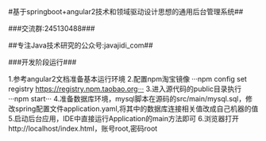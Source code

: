 #基于springboot+angular2技术和领域驱动设计思想的通用后台管理系统##


###交流群:245130488###


##专注Java技术研究的公众号:javajidi_com##

###开发阶段运行###

   1.参考angular2文档准备基本运行环境
   2.配置npm淘宝镜像
    ···npm config set registry https://registry.npm.taobao.org···
   3.进入源代码的public目录执行
    ···npm start···
   4.准备数据库环境，mysql脚本在源码的src/main/mysql.sql，修改spring配置文件application.yaml,将其中的数据库连接相关值改成自己机器的值
   5.启动后台应用，IDE中直接运行Application的main方法即可
   6.浏览器打开http://localhost/index.html，账号root,密码root

